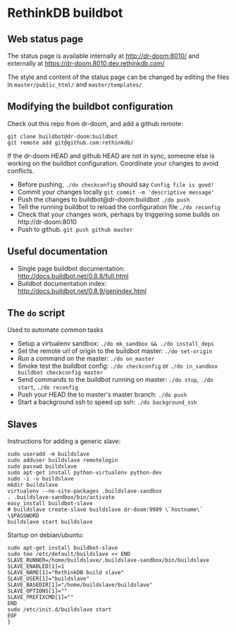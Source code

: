 # RethinkDB buildbot

## Web status page

The status page is available internally at [http://dr-doom:8010/](http://dr-doom:8010/) and
externally at https://dr-doom.8010.dev.rethinkdb.com/

The style and content of the status page can be changed by editing the
files in `master/public_html/` and `master/templates/`

## Modifying the buildbot configuration

Check out this repo from dr-doom, and add a github remote:

```
git clone buildbot@dr-doom:buildbot
git remote add git@github.com:rethinkdb/
```

If the dr-doom HEAD and github HEAD are not in sync, someone else is
working on the buildbot configuration. Coordinate your changes to
avoid conflicts.

* Before pushing, `./do checkconfig` should say `Config file is good!`
* Commit your changes locally `git commit -m 'descriptive message'`
* Push the changes to buildbot@dr-doom:buildbot `./do push`
* Tell the running buildbot to reload the configuration file `./do reconfig`
* Check that your changes work, perhaps by triggering some builds on http://dr-doom:8010
* Push to github. `git push github master`

## Useful documentation

* Single page buildbot documentation: http://docs.buildbot.net/0.8.8/full.html
* Buildbot documentation index: http://docs.buildbot.net/0.8.9/genindex.html

## The `do` script

Used to automate common tasks

* Setup a virtualenv sandbox: `./do mk_sandbox && ./do install_deps`
* Set the remote url of origin to the buildbot master: `./do set-origin`
* Run a command on the master: `./do on_master`
* Smoke test the buildbot config: `./do checkconfig` or `./do in_sandbox buildbot checkconfig master`
* Send commands to the buildbot running on master: `./do stop`, `./do start`, `./do reconfig`
* Push your HEAD the to master's master branch: `./do push`
* Start a background ssh to speed up ssh: `./do background_ssh`

## Slaves

Instructions for adding a generic slave:

```
sudo useradd -m buildslave
sudo adduser buildslave remotelogin
sudo passwd buildslave
sudo apt-get install python-virtualenv python-dev
sudo -i -u buildslave
mkdir buildslave
virtualenv --no-site-packages .buildslave-sandbox
. .buildslave-sandbox/bin/activate
easy_install buildbot-slave
# buildslave create-slave buildslave dr-doom:9989 \`hostname\` \$PASSWORD
buildslave start buildslave
```

Startup on debian/ubuntu:

```
sudo apt-get install buildbot-slave
sudo tee /etc/default/buildslave << END
SLAVE_RUNNER=/home/buildslave/.buildslave-sandbox/bin/buildslave
SLAVE_ENABLED[1]=1
SLAVE_NAME[1]="RethinkDB build slave"
SLAVE_USER[1]="buildslave"
SLAVE_BASEDIR[1]="/home/buildslave/buildslave"
SLAVE_OPTIONS[1]=""
SLAVE_PREFIXCMD[1]=""
END
sudo /etc/init.d/buildslave start
EOF
}
```
